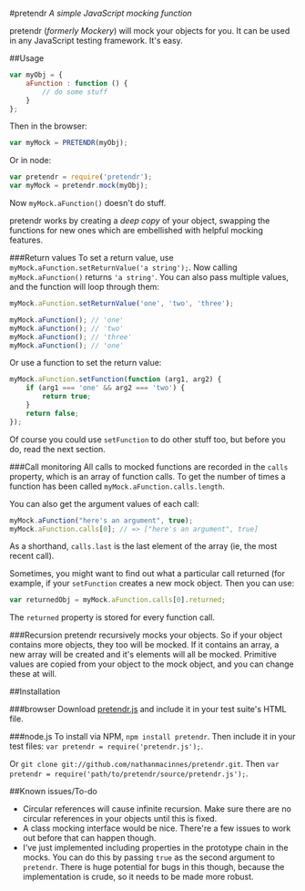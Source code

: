 #pretendr
_A simple JavaScript mocking function_

pretendr (_formerly Mockery_) will mock your objects for you. It can be used in any JavaScript
testing framework. It's easy.

##Usage

````javascript
var myObj = {
    aFunction : function () {
        // do some stuff
    }
};
````

Then in the browser:

````javascript
var myMock = PRETENDR(myObj);
````

Or in node:

````javascript
var pretendr = require('pretendr');
var myMock = pretendr.mock(myObj);
````

Now `myMock.aFunction()` doesn't do stuff.

pretendr works by creating a _deep copy_ of your object, swapping the
functions for new ones which are embellished with helpful mocking features.

###Return values
To set a return value, use `myMock.aFunction.setReturnValue('a string');`. Now
calling `myMock.aFunction()` returns `'a string'`. You can also pass multiple
values, and the function will loop through them:

````javascript
myMock.aFunction.setReturnValue('one', 'two', 'three');

myMock.aFunction(); // 'one'
myMock.aFunction(); // 'two'
myMock.aFunction(); // 'three'
myMock.aFunction(); // 'one'
````

Or use a function to set the return value:

````javascript
myMock.aFunction.setFunction(function (arg1, arg2) {
    if (arg1 === 'one' && arg2 === 'two') {
        return true;
    }
    return false;
});
````

Of course you could use `setFunction` to do other stuff too, but before you do,
read the next section.

###Call monitoring
All calls to mocked functions are recorded in the `calls` property, which is an
array of function calls. To get the number of times a function has been called
`myMock.aFunction.calls.length`.

You can also get the argument values of each call:

````javascript
myMock.aFunction("here's an argument", true);
myMock.aFunction.calls[0]; // => ["here's an argument", true]
````

As a shorthand, `calls.last` is the last element of the array (ie, the most
recent call).

Sometimes, you might want to find out what a particular call returned (for
example, if your `setFunction` creates a new mock object. Then you can use:

````javascript
var returnedObj = myMock.aFunction.calls[0].returned;
````

The `returned` property is stored for every function call.

###Recursion
pretendr recursively mocks your objects. So if your object contains more
objects, they too will be mocked. If it contains an array, a new array will
be created and it's elements will all be mocked. Primitive values are copied
from your object to the mock object, and you can change these at will.

##Installation

###browser
Download
[pretendr.js](http://github.com/nathanmacinnes/pretendr/blob/master/source/pretendr.js)
and include it in your test suite's HTML file.

###node.js
To install via NPM, `npm install pretendr`. Then include it in your test files:
`var pretendr = require('pretendr.js');`.

Or `git clone git://github.com/nathanmacinnes/pretendr.git`. Then
`var pretendr = require('path/to/pretendr/source/pretendr.js');`.

##Known issues/To-do

* Circular references will cause infinite recursion. Make sure there are no
circular references in your objects until this is fixed.
* A class mocking interface would be nice. There're a few issues to work out
before that can happen though.
* I've just implemented including properties in the prototype chain in the
mocks. You can do this by passing `true` as the second argument to `pretendr`.
There is huge potential for bugs in this though, because the implementation is
crude, so it needs to be made more robust.
